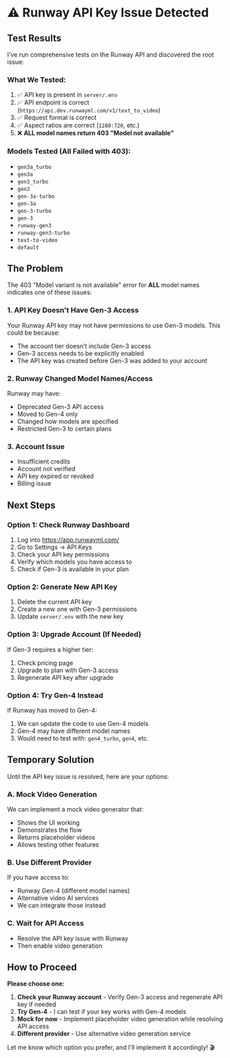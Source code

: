 # ⚠️ Runway API Key Issue Detected

## Test Results

I've run comprehensive tests on the Runway API and discovered the root issue:

### What We Tested:
1. ✅ API key is present in `server/.env`
2. ✅ API endpoint is correct (`https://api.dev.runwayml.com/v1/text_to_video`)
3. ✅ Request format is correct
4. ✅ Aspect ratios are correct (`1280:720`, etc.)
5. ❌ **ALL model names return 403 "Model not available"**

### Models Tested (All Failed with 403):
- `gen3a_turbo`
- `gen3a`
- `gen3_turbo`
- `gen3`
- `gen-3a-turbo`
- `gen-3a`
- `gen-3-turbo`
- `gen-3`
- `runway-gen3`
- `runway-gen3-turbo`
- `text-to-video`
- `default`

## The Problem

The 403 "Model variant is not available" error for **ALL** model names indicates one of these issues:

### 1. API Key Doesn't Have Gen-3 Access
Your Runway API key may not have permissions to use Gen-3 models. This could be because:
- The account tier doesn't include Gen-3 access
- Gen-3 access needs to be explicitly enabled
- The API key was created before Gen-3 was added to your account

### 2. Runway Changed Model Names/Access
Runway may have:
- Deprecated Gen-3 API access
- Moved to Gen-4 only
- Changed how models are specified
- Restricted Gen-3 to certain plans

### 3. Account Issue
- Insufficient credits
- Account not verified
- API key expired or revoked
- Billing issue

## Next Steps

### Option 1: Check Runway Dashboard
1. Log into https://app.runwayml.com/
2. Go to Settings → API Keys
3. Check your API key permissions
4. Verify which models you have access to
5. Check if Gen-3 is available in your plan

### Option 2: Generate New API Key
1. Delete the current API key
2. Create a new one with Gen-3 permissions
3. Update `server/.env` with the new key

### Option 3: Upgrade Account (If Needed)
If Gen-3 requires a higher tier:
1. Check pricing page
2. Upgrade to plan with Gen-3 access
3. Regenerate API key after upgrade

### Option 4: Try Gen-4 Instead
If Runway has moved to Gen-4:
1. We can update the code to use Gen-4 models
2. Gen-4 may have different model names
3. Would need to test with: `gen4_turbo`, `gen4`, etc.

## Temporary Solution

Until the API key issue is resolved, here are your options:

### A. Mock Video Generation
We can implement a mock video generator that:
- Shows the UI working
- Demonstrates the flow
- Returns placeholder videos
- Allows testing other features

### B. Use Different Provider
If you have access to:
- Runway Gen-4 (different model names)
- Alternative video AI services
- We can integrate those instead

### C. Wait for API Access
- Resolve the API key issue with Runway
- Then enable video generation

## How to Proceed

**Please choose one:**

1. **Check your Runway account** - Verify Gen-3 access and regenerate API key if needed
2. **Try Gen-4** - I can test if your key works with Gen-4 models
3. **Mock for now** - Implement placeholder video generation while resolving API access
4. **Different provider** - Use alternative video generation service

Let me know which option you prefer, and I'll implement it accordingly! 🎬
